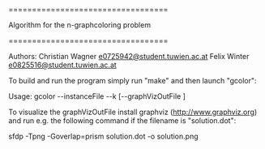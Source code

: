 ==================================

Algorithm for the n-graphcoloring problem

==================================

Authors:
Christian Wagner e0725942@student.tuwien.ac.at
Felix Winter e0825516@student.tuwien.ac.at

To build and run the program simply run "make" and then launch "gcolor":

Usage: gcolor --instanceFile <file> --k <number> [--graphVizOutFile <file>]

To visualize the graphVizOutFile install graphviz (http://www.graphviz.org) and run e.g. the following command if the filename is "solution.dot":

sfdp -Tpng -Goverlap=prism solution.dot -o solution.png
